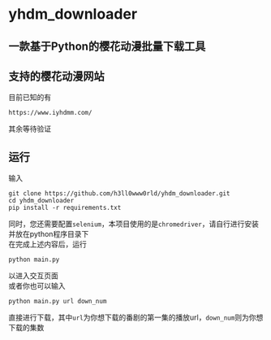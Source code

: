 # yhdm_downloader
## 一款基于Python的樱花动漫批量下载工具
## 支持的樱花动漫网站
目前已知的有
```
https://www.iyhdmm.com/
```
其余等待验证
## 运行
输入
```
git clone https://github.com/h3ll0www0rld/yhdm_downloader.git
cd yhdm_downloader
pip install -r requirements.txt
```
同时，您还需要配置`selenium`，本项目使用的是`chromedriver`，请自行进行安装并放在python程序目录下  
在完成上述内容后，运行
```
python main.py
```
以进入交互页面  
或者你也可以输入
```
python main.py url down_num
```
直接进行下载，其中`url`为你想下载的番剧的第一集的播放url，`down_num`则为你想下载的集数